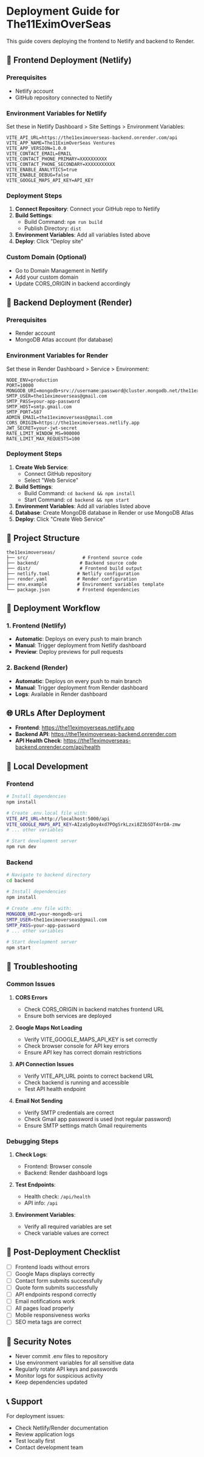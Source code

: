 # Deployment Guide for The11EximOverSeas

This guide covers deploying the frontend to Netlify and backend to Render.

## 🚀 Frontend Deployment (Netlify)

### Prerequisites

- Netlify account
- GitHub repository connected to Netlify

### Environment Variables for Netlify

Set these in Netlify Dashboard > Site Settings > Environment Variables:

```
VITE_API_URL=https://the11eximoverseas-backend.onrender.com/api
VITE_APP_NAME=The11EximOverSeas Ventures
VITE_APP_VERSION=1.0.0
VITE_CONTACT_EMAIL=EMAIL
VITE_CONTACT_PHONE_PRIMARY=XXXXXXXXXX
VITE_CONTACT_PHONE_SECONDARY=XXXXXXXXXXX
VITE_ENABLE_ANALYTICS=true
VITE_ENABLE_DEBUG=false
VITE_GOOGLE_MAPS_API_KEY=API_KEY
```

### Deployment Steps

1. **Connect Repository**: Connect your GitHub repo to Netlify
2. **Build Settings**:
   - Build Command: `npm run build`
   - Publish Directory: `dist`
3. **Environment Variables**: Add all variables listed above
4. **Deploy**: Click "Deploy site"

### Custom Domain (Optional)

- Go to Domain Management in Netlify
- Add your custom domain
- Update CORS_ORIGIN in backend accordingly

## 🔧 Backend Deployment (Render)

### Prerequisites

- Render account
- MongoDB Atlas account (for database)

### Environment Variables for Render

Set these in Render Dashboard > Service > Environment:

```
NODE_ENV=production
PORT=10000
MONGODB_URI=mongodb+srv://username:password@cluster.mongodb.net/the11eximoverseas
SMTP_USER=the11eximoverseas@gmail.com
SMTP_PASS=your-app-password
SMTP_HOST=smtp.gmail.com
SMTP_PORT=587
ADMIN_EMAIL=the11eximoverseas@gmail.com
CORS_ORIGIN=https://the11eximoverseas.netlify.app
JWT_SECRET=your-jwt-secret
RATE_LIMIT_WINDOW_MS=900000
RATE_LIMIT_MAX_REQUESTS=100
```

### Deployment Steps

1. **Create Web Service**:
   - Connect GitHub repository
   - Select "Web Service"
2. **Build Settings**:
   - Build Command: `cd backend && npm install`
   - Start Command: `cd backend && npm start`
3. **Environment Variables**: Add all variables listed above
4. **Database**: Create MongoDB database in Render or use MongoDB Atlas
5. **Deploy**: Click "Create Web Service"

## 📁 Project Structure

```
the11eximoverseas/
├── src/                    # Frontend source code
├── backend/               # Backend source code
├── dist/                  # Frontend build output
├── netlify.toml          # Netlify configuration
├── render.yaml           # Render configuration
├── env.example           # Environment variables template
└── package.json          # Frontend dependencies
```

## 🔄 Deployment Workflow

### 1. Frontend (Netlify)

- **Automatic**: Deploys on every push to main branch
- **Manual**: Trigger deployment from Netlify dashboard
- **Preview**: Deploy previews for pull requests

### 2. Backend (Render)

- **Automatic**: Deploys on every push to main branch
- **Manual**: Trigger deployment from Render dashboard
- **Logs**: Available in Render dashboard

## 🌐 URLs After Deployment

- **Frontend**: https://the11eximoverseas.netlify.app
- **Backend API**: https://the11eximoverseas-backend.onrender.com
- **API Health Check**: https://the11eximoverseas-backend.onrender.com/api/health

## 🔧 Local Development

### Frontend

```bash
# Install dependencies
npm install

# Create .env.local file with:
VITE_API_URL=http://localhost:5000/api
VITE_GOOGLE_MAPS_API_KEY=AIzaSyDoy4xd7POgSrkLzxi8Z3b5DT4nrDA-zmw
# ... other variables

# Start development server
npm run dev
```

### Backend

```bash
# Navigate to backend directory
cd backend

# Install dependencies
npm install

# Create .env file with:
MONGODB_URI=your-mongodb-uri
SMTP_USER=the11eximoverseas@gmail.com
SMTP_PASS=your-app-password
# ... other variables

# Start development server
npm start
```

## 🚨 Troubleshooting

### Common Issues

1. **CORS Errors**

   - Check CORS_ORIGIN in backend matches frontend URL
   - Ensure both services are deployed

2. **Google Maps Not Loading**

   - Verify VITE_GOOGLE_MAPS_API_KEY is set correctly
   - Check browser console for API key errors
   - Ensure API key has correct domain restrictions

3. **API Connection Issues**

   - Verify VITE_API_URL points to correct backend URL
   - Check backend is running and accessible
   - Test API health endpoint

4. **Email Not Sending**
   - Verify SMTP credentials are correct
   - Check Gmail app password is used (not regular password)
   - Ensure SMTP settings match Gmail requirements

### Debugging Steps

1. **Check Logs**:

   - Frontend: Browser console
   - Backend: Render dashboard logs

2. **Test Endpoints**:

   - Health check: `/api/health`
   - API info: `/api`

3. **Environment Variables**:
   - Verify all required variables are set
   - Check variable values are correct

## 📝 Post-Deployment Checklist

- [ ] Frontend loads without errors
- [ ] Google Maps displays correctly
- [ ] Contact form submits successfully
- [ ] Quote form submits successfully
- [ ] API endpoints respond correctly
- [ ] Email notifications work
- [ ] All pages load properly
- [ ] Mobile responsiveness works
- [ ] SEO meta tags are correct

## 🔐 Security Notes

- Never commit .env files to repository
- Use environment variables for all sensitive data
- Regularly rotate API keys and passwords
- Monitor logs for suspicious activity
- Keep dependencies updated

## 📞 Support

For deployment issues:

- Check Netlify/Render documentation
- Review application logs
- Test locally first
- Contact development team
